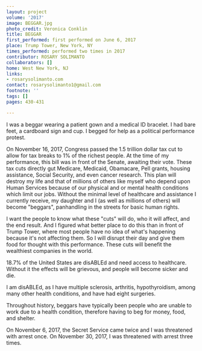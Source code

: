 ```yaml
---
layout: project
volume: '2017'
image: BEGGAR.jpg
photo_credit: Veronica Conklin
title: BEGGAR
first_performed: first performed on June 6, 2017
place: Trump Tower, New York, NY
times_performed: performed two times in 2017
contributor: ROSARY SOLIMANTO
collaborators: []
home: West New York, NJ
links:
- rosarysolimanto.com
contact: rosarysolimanto1@gmail.com
footnote: ''
tags: []
pages: 430-431

---
```


I was a beggar wearing a patient gown and a medical ID bracelet. I had bare feet, a cardboard sign and cup. I begged for help as a political performance protest.

On November 16, 2017, Congress passed the 1.5 trillion dollar tax cut to allow for tax breaks to 1% of the richest people. At the time of my performance, this bill was in front of the Senate, awaiting their vote. These tax cuts directly gut Medicare, Medicaid, Obamacare, Pell grants, housing assistance, Social Security, and even cancer research. This plan will destroy my life and that of millions of others like myself who depend upon Human Services because of our physical and or mental health conditions which limit our jobs. Without the minimal level of healthcare and assistance I currently receive, my daughter and I (as well as millions of others) will become "beggars", panhandling in the streets for basic human rights.

I want the people to know what these "cuts" will do, who it will affect, and the end result. And I figured what better place to do this than in front of Trump Tower, where most people have no idea of what's happening because it's not affecting them. So I will disrupt their day and give them food for thought with this performance. These cuts will benefit the wealthiest companies in the world.

18.7% of the United States are disABLEd and need access to healthcare. Without it the effects will be grievous, and people will become sicker and die.

I am disABLEd, as I have multiple sclerosis, arthritis, hypothyroidism, among many other health conditions, and have had eight surgeries.

Throughout history, beggars have typically been people who are unable to work due to a health condition, therefore having to beg for money, food, and shelter.

On November 6, 2017, the Secret Service came twice and I was threatened with arrest once. On November 30, 2017, I was threatened with arrest three times.
